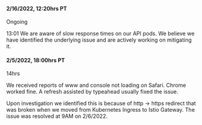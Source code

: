 #### 2/16/2022, 12:20hrs PT

Ongoing

13:01
We are aware of slow response times on our API pods.  We believe we have identified the underlying issue and are actively working on mitigating it.


#### 2/5/2022, 18:00hrs PT

14hrs

We received reports of www and console not loading on Safari. Chrome worked fine. A refresh assisted by typeahead usually fixed the issue.

Upon investigation we identified this is because of http -> https redirect that was broken when we moved from Kubernetes Ingress to Istio Gateway. The issue was resolved at 9AM on 2/6/2022.

